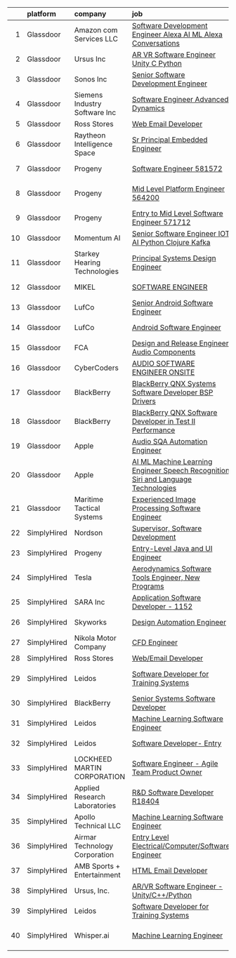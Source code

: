 

|    | platform    | company                       | job                                                                                                                                                                                                                                                                                                                                                                                                                                                                                                                                                                                                                                                                                                                                                                                                                                                                                                                                                                                                                                                                                                                                                                                                                                                                                                                                                                                                                                                                                        | update_time   | location                 |
|---:|:------------|:------------------------------|:-------------------------------------------------------------------------------------------------------------------------------------------------------------------------------------------------------------------------------------------------------------------------------------------------------------------------------------------------------------------------------------------------------------------------------------------------------------------------------------------------------------------------------------------------------------------------------------------------------------------------------------------------------------------------------------------------------------------------------------------------------------------------------------------------------------------------------------------------------------------------------------------------------------------------------------------------------------------------------------------------------------------------------------------------------------------------------------------------------------------------------------------------------------------------------------------------------------------------------------------------------------------------------------------------------------------------------------------------------------------------------------------------------------------------------------------------------------------------------------------|:--------------|:-------------------------|
|  1 | Glassdoor   | Amazon com Services LLC       | [Software Development Engineer   Alexa AI ML  Alexa Conversations](https://www.glassdoor.com/partner/jobListing.htm?pos=116&ao=1136043&s=58&guid=00000181a3f8409ea0c5be69e1b2b50d&src=GD_JOB_AD&t=SR&vt=w&cs=1_4c3e841d&cb=1656313364947&jobListingId=1007959969917&jrtk=3-0-1g6hvgg6c2hs6001-1g6hvgg6rk272800-0b156e0324b6441b-)                                                                                                                                                                                                                                                                                                                                                                                                                                                                                                                                                                                                                                                                                                                                                                                                                                                                                                                                                                                                                                                                                                                                                          | 3d            | Sunnyvale, CA            |
|  2 | Glassdoor   | Ursus  Inc                    | [AR VR Software Engineer   Unity C   Python](https://www.glassdoor.com/partner/jobListing.htm?pos=103&ao=1110586&s=58&guid=00000181a3f8409ea0c5be69e1b2b50d&src=GD_JOB_AD&t=SR&vt=w&ea=1&cs=1_1a6c814f&cb=1656313364946&jobListingId=1007955127999&cpc=FAE5E775D180B2FB&jrtk=3-0-1g6hvgg6c2hs6001-1g6hvgg6rk272800-7b7b607b7b587eaa--6NYlbfkN0CT8vBT9H5mqECx2dfLV_FONLPDKpIRssxVwtj05Tmm4rA5I0VNOPdM1oYsK66ov5ouvJivJ5tJ2bZ0YVEL31CY-hJVgsBaGfcvbciajDBvovrGHFnMWZoF858wndCgXQ3v-NEYaL4g72MsaJXeUOW7SS1H7U1GvuIxdCOozxf5SqR7pgjM19BrPb3uA4vm98rO8_-pXeIBgWQMcHlkD3KWRDpQ_9NI48FrGn12CEn-BPNJaGTr1OX7nsOOXVNqdoMffUWzCUMNnS97XOYFXtAPEkEiT1JYw1NiqwELOytZn-eRfppPZH0lVqHb0oDA6azzPL5QWaXbmuod1-pz6l8f9-sq4CkOd179U_oUimtYKXHN0SjUcKSFrAqUP-DiP6GNVjsxSHKmxQgktYu1Uz8vf0AgArQHVsQyPjokrPqpHhKwFKb7zkaGljzVixlljeAARfqgfZ6Rzd60KAwlk0RVA9SWqeubER0bXVWpwzORzPkT-zCFSFcopD56lhBZZJ7Mj2SCyl6LXsYr3XCpxqSH511vhfKuYqh4-O-BlInm6iuV2PgeoAmTxMuoFRj7_itrQKMnZeziz1D0NRaufEta7UoAyp8d5AzW_TohJnDsLkd-kMJrU8ZzPcBSfU3tGJQHuc8lp-FP0c6DW77Oi0TzJ1eBm94doSMilhLzgnTII4Njssxxq_T871Ko_D3pqQv1Q_PAxFQooNFXv6bZh51-spK_MvA4udxh02GRU17HqIceJpivRoEYxlBxi4OWMXAgzkH5Ob2ihCgZ8FYN-AGYkAslHmk1y0xZT8a_w7MdN8zrduEbRaV6p0kwgOPkSxWCS2Lrn6sNqyOJRTzQHxT0JprtxWHRMAJgKZQ3efgwQ9OmiEFhtcLCrt9NRT6uSGEdopkF4Ttn1AMOLKLB3RPH3b7kjhdEJmgv3H0fWnE4XIdEMnLxOgkeHooR5ubfo2xSfCHTfQxWSZo6TaFtPRYuSkDYVGzW3I3qUmfx53RbBpGn9bXLUkGRg7yyi75QczQ%3D)                                                                        | 5d            | Redmond, WA              |
|  3 | Glassdoor   | Sonos  Inc                    | [Senior Software Development Engineer](https://www.glassdoor.com/partner/jobListing.htm?pos=110&ao=1136043&s=58&guid=00000181a3f8409ea0c5be69e1b2b50d&src=GD_JOB_AD&t=SR&vt=w&cs=1_29e5dbf2&cb=1656313364946&jobListingId=1007948312019&jrtk=3-0-1g6hvgg6c2hs6001-1g6hvgg6rk272800-ed6d6d2f399a516b-)                                                                                                                                                                                                                                                                                                                                                                                                                                                                                                                                                                                                                                                                                                                                                                                                                                                                                                                                                                                                                                                                                                                                                                                      | 9d            | Boston, MA               |
|  4 | Glassdoor   | Siemens Industry Software Inc | [Software Engineer Advanced   Dynamics](https://www.glassdoor.com/partner/jobListing.htm?pos=114&ao=1136043&s=58&guid=00000181a3f8409ea0c5be69e1b2b50d&src=GD_JOB_AD&t=SR&vt=w&cs=1_dd93d21d&cb=1656313364947&jobListingId=1007960299078&jrtk=3-0-1g6hvgg6c2hs6001-1g6hvgg6rk272800-305acc5aef02ef86-)                                                                                                                                                                                                                                                                                                                                                                                                                                                                                                                                                                                                                                                                                                                                                                                                                                                                                                                                                                                                                                                                                                                                                                                     | 3d            | Milford, OH              |
|  5 | Glassdoor   | Ross Stores                   | [Web Email Developer](https://www.glassdoor.com/partner/jobListing.htm?pos=105&ao=1136043&s=58&guid=00000181a3f8409ea0c5be69e1b2b50d&src=GD_JOB_AD&t=SR&vt=w&cs=1_35eb2138&cb=1656313364946&jobListingId=1007947960562&jrtk=3-0-1g6hvgg6c2hs6001-1g6hvgg6rk272800-67f2f43d71ce595c-)                                                                                                                                                                                                                                                                                                                                                                                                                                                                                                                                                                                                                                                                                                                                                                                                                                                                                                                                                                                                                                                                                                                                                                                                       | 9d            | Dublin, CA               |
|  6 | Glassdoor   | Raytheon Intelligence   Space | [Sr  Principal Embedded Engineer](https://www.glassdoor.com/partner/jobListing.htm?pos=117&ao=1136043&s=58&guid=00000181a3f8409ea0c5be69e1b2b50d&src=GD_JOB_AD&t=SR&vt=w&cs=1_eebe3264&cb=1656313364947&jobListingId=1007962491236&jrtk=3-0-1g6hvgg6c2hs6001-1g6hvgg6rk272800-a35787ef88f501e7-)                                                                                                                                                                                                                                                                                                                                                                                                                                                                                                                                                                                                                                                                                                                                                                                                                                                                                                                                                                                                                                                                                                                                                                                           | 2d            | Cambridge, MA            |
|  7 | Glassdoor   | Progeny                       | [Software Engineer  581572 ](https://www.glassdoor.com/partner/jobListing.htm?pos=106&ao=1136043&s=58&guid=00000181a3f8409ea0c5be69e1b2b50d&src=GD_JOB_AD&t=SR&vt=w&cs=1_1cf64295&cb=1656313364946&jobListingId=1007964941503&jrtk=3-0-1g6hvgg6c2hs6001-1g6hvgg6rk272800-644fd50cb5cd23c5-)                                                                                                                                                                                                                                                                                                                                                                                                                                                                                                                                                                                                                                                                                                                                                                                                                                                                                                                                                                                                                                                                                                                                                                                                | 24h           | Manassas, VA             |
|  8 | Glassdoor   | Progeny                       | [Mid Level Platform Engineer  564200 ](https://www.glassdoor.com/partner/jobListing.htm?pos=112&ao=1136043&s=58&guid=00000181a3f8409ea0c5be69e1b2b50d&src=GD_JOB_AD&t=SR&vt=w&cs=1_f0332b1e&cb=1656313364947&jobListingId=1007955620371&jrtk=3-0-1g6hvgg6c2hs6001-1g6hvgg6rk272800-5831abb590b35415-)                                                                                                                                                                                                                                                                                                                                                                                                                                                                                                                                                                                                                                                                                                                                                                                                                                                                                                                                                                                                                                                                                                                                                                                      | 5d            | Port Orchard, WA         |
|  9 | Glassdoor   | Progeny                       | [Entry to Mid Level Software Engineer  571712 ](https://www.glassdoor.com/partner/jobListing.htm?pos=108&ao=1136043&s=58&guid=00000181a3f8409ea0c5be69e1b2b50d&src=GD_JOB_AD&t=SR&vt=w&cs=1_7f979262&cb=1656313364946&jobListingId=1007949156372&jrtk=3-0-1g6hvgg6c2hs6001-1g6hvgg6rk272800-ee836ccaefd9c017-)                                                                                                                                                                                                                                                                                                                                                                                                                                                                                                                                                                                                                                                                                                                                                                                                                                                                                                                                                                                                                                                                                                                                                                             | 8d            | California, MD           |
| 10 | Glassdoor   | Momentum AI                   | [Senior Software Engineer  IOT AI  Python  Clojure  Kafka](https://www.glassdoor.com/partner/jobListing.htm?pos=115&ao=1136043&s=58&guid=00000181a3f8409ea0c5be69e1b2b50d&src=GD_JOB_AD&t=SR&vt=w&ea=1&cs=1_2ca99341&cb=1656313364947&jobListingId=1007952107480&jrtk=3-0-1g6hvgg6c2hs6001-1g6hvgg6rk272800-e1db3c3e9881536e-)                                                                                                                                                                                                                                                                                                                                                                                                                                                                                                                                                                                                                                                                                                                                                                                                                                                                                                                                                                                                                                                                                                                                                             | 6d            | Remote                   |
| 11 | Glassdoor   | Starkey Hearing Technologies  | [Principal Systems Design Engineer](https://www.glassdoor.com/partner/jobListing.htm?pos=119&ao=1136043&s=58&guid=00000181a3f8409ea0c5be69e1b2b50d&src=GD_JOB_AD&t=SR&vt=w&cs=1_0b7cd1b6&cb=1656313364947&jobListingId=1007956898683&jrtk=3-0-1g6hvgg6c2hs6001-1g6hvgg6rk272800-8e6dbffce9971236-)                                                                                                                                                                                                                                                                                                                                                                                                                                                                                                                                                                                                                                                                                                                                                                                                                                                                                                                                                                                                                                                                                                                                                                                         | 4d            | Eden Prairie, MN         |
| 12 | Glassdoor   | MIKEL                         | [SOFTWARE ENGINEER](https://www.glassdoor.com/partner/jobListing.htm?pos=111&ao=1136043&s=58&guid=00000181a3f8409ea0c5be69e1b2b50d&src=GD_JOB_AD&t=SR&vt=w&cs=1_7034ad52&cb=1656313364946&jobListingId=1007961670984&jrtk=3-0-1g6hvgg6c2hs6001-1g6hvgg6rk272800-0b849d3236497da3-)                                                                                                                                                                                                                                                                                                                                                                                                                                                                                                                                                                                                                                                                                                                                                                                                                                                                                                                                                                                                                                                                                                                                                                                                         | 2d            | Middletown, RI           |
| 13 | Glassdoor   | LufCo                         | [Senior Android Software Engineer](https://www.glassdoor.com/partner/jobListing.htm?pos=120&ao=1136043&s=58&guid=00000181a3f8409ea0c5be69e1b2b50d&src=GD_JOB_AD&t=SR&vt=w&ea=1&cs=1_e21aca41&cb=1656313364947&jobListingId=1007959486671&jrtk=3-0-1g6hvgg6c2hs6001-1g6hvgg6rk272800-c8fdc4fba0b4b049-)                                                                                                                                                                                                                                                                                                                                                                                                                                                                                                                                                                                                                                                                                                                                                                                                                                                                                                                                                                                                                                                                                                                                                                                     | 3d            | Aberdeen, MD             |
| 14 | Glassdoor   | LufCo                         | [Android Software Engineer](https://www.glassdoor.com/partner/jobListing.htm?pos=121&ao=1136043&s=58&guid=00000181a3f8409ea0c5be69e1b2b50d&src=GD_JOB_AD&t=SR&vt=w&ea=1&cs=1_35e5493b&cb=1656313364947&jobListingId=1007937264453&jrtk=3-0-1g6hvgg6c2hs6001-1g6hvgg6rk272800-d894118edcabb1e7-)                                                                                                                                                                                                                                                                                                                                                                                                                                                                                                                                                                                                                                                                                                                                                                                                                                                                                                                                                                                                                                                                                                                                                                                            | 13d           | Aberdeen, MD             |
| 15 | Glassdoor   | FCA                           | [Design and Release Engineer   Audio Components](https://www.glassdoor.com/partner/jobListing.htm?pos=118&ao=1136043&s=58&guid=00000181a3f8409ea0c5be69e1b2b50d&src=GD_JOB_AD&t=SR&vt=w&cs=1_c94ab3c1&cb=1656313364947&jobListingId=1007940078365&jrtk=3-0-1g6hvgg6c2hs6001-1g6hvgg6rk272800-7ece943331590edb-)                                                                                                                                                                                                                                                                                                                                                                                                                                                                                                                                                                                                                                                                                                                                                                                                                                                                                                                                                                                                                                                                                                                                                                            | 12d           | Auburn Hills, MI         |
| 16 | Glassdoor   | CyberCoders                   | [AUDIO SOFTWARE ENGINEER   ONSITE](https://www.glassdoor.com/partner/jobListing.htm?pos=104&ao=1110586&s=58&guid=00000181a3f8409ea0c5be69e1b2b50d&src=GD_JOB_AD&t=SR&vt=w&ea=1&cs=1_4e3dabed&cb=1656313364946&jobListingId=1007961975224&cpc=2CAED5C921A5F994&jrtk=3-0-1g6hvgg6c2hs6001-1g6hvgg6rk272800-b6235e2feb0b0fb5--6NYlbfkN0CpFJQzrgRR8WqXWK1qKKEqALWJw739KlKqr2H-MSI4eoBlI4EFrmor2FYZMP3muM0l2pCdR1lEkYQad70RamWRliXAwblxhpTvQzv0PCj3Pv52ZE0UmBc2zYc2lLn8YXoU1n662mAsLNK_eO1mv5bLozNhwunmvf7eKA6gi_po0JZoiACYKyF3D8-DywpE3MjJMqTV8OVF4OvxDU80c6b3qzZ__a5WjsqSrocznEjrLAqyvqWnQ9tDALmGdy5uqzUWsM7t_ucAG-IGvhT2L_3DwMCQkqX8FHjyGE41Fvumho9dnUIWwP7HUfEVdmc8acNOtfeeTmFuuCZXxMPYJV7VasTrnDXPLbrXtR13mK9i4ZUcYL26KCQraVA26kB26eW0E0GOyI7vjl3yubUZ6igtkO2EfGkrRtwlSssXVUPaRiuP1bcgr_QrSmGNisykcA0-KMKrCbne3SQ8HkPZIw5xqnS84_yfQdX29YjsIyC2t4fDxahgSJRo7uYFflfJdi4In24icHty-DtpLT9Gq2diUz5GR6nRxkIkyv5wSVW0B_-0QKkT96rbBCvs_B1oqA7P7OdTW2NKCrTZJZMxc5xPVYOZc1YMOu5_A771Ud6pulzea0glmnoRJ9xxcWmdKb_cNplwtG5cL25YWvUQes5RYmnqnehoN0DSsSXzExQwINoiQIzy5tM0ScTmnlgHG3XhpNXX2ewd0xANZTiO_6FSJwZcEjUNAIwp9AaMQY4SqitHtp2apOSuG516hx8TCOXYxmWN4bkIryIAhftjCSGq5yS_TI07c-DmpwqyiouhQntdQM88fyhsqpGBefJTXY84PAZeKlfroQwAh9hyjd67aHyRTwgR8vs5tHFGJVpWSGOUdrDJCvrVstg1CcvejLp581PPHHqTNSY5v0vhtXH0plKVb1iYZA8yrwTCjt10hrtA3gZO_3XinYEhsgLfiJttJkSz4LCmUCaTXKUcIsaKmdHY07IskSU%3D)                                                                                                                  | 2d            | San Jose, CA             |
| 17 | Glassdoor   | BlackBerry                    | [BlackBerry QNX   Systems Software Developer  BSP   Drivers ](https://www.glassdoor.com/partner/jobListing.htm?pos=109&ao=1136043&s=58&guid=00000181a3f8409ea0c5be69e1b2b50d&src=GD_JOB_AD&t=SR&vt=w&cs=1_14cf663f&cb=1656313364946&jobListingId=1007944878257&jrtk=3-0-1g6hvgg6c2hs6001-1g6hvgg6rk272800-158bff5b0fb201f5-)                                                                                                                                                                                                                                                                                                                                                                                                                                                                                                                                                                                                                                                                                                                                                                                                                                                                                                                                                                                                                                                                                                                                                               | 10d           | Sunrise, FL              |
| 18 | Glassdoor   | BlackBerry                    | [BlackBerry QNX   Software Developer in Test II  Performance ](https://www.glassdoor.com/partner/jobListing.htm?pos=113&ao=1136043&s=58&guid=00000181a3f8409ea0c5be69e1b2b50d&src=GD_JOB_AD&t=SR&vt=w&cs=1_605a2e28&cb=1656313364947&jobListingId=1007942143883&jrtk=3-0-1g6hvgg6c2hs6001-1g6hvgg6rk272800-098b2d578a0278ae-)                                                                                                                                                                                                                                                                                                                                                                                                                                                                                                                                                                                                                                                                                                                                                                                                                                                                                                                                                                                                                                                                                                                                                              | 11d           | Cary, NC                 |
| 19 | Glassdoor   | Apple                         | [Audio SQA Automation Engineer](https://www.glassdoor.com/partner/jobListing.htm?pos=107&ao=1136043&s=58&guid=00000181a3f8409ea0c5be69e1b2b50d&src=GD_JOB_AD&t=SR&vt=w&cs=1_75a95857&cb=1656313364946&jobListingId=1007946355907&jrtk=3-0-1g6hvgg6c2hs6001-1g6hvgg6rk272800-843cf2182a9444a9-)                                                                                                                                                                                                                                                                                                                                                                                                                                                                                                                                                                                                                                                                                                                                                                                                                                                                                                                                                                                                                                                                                                                                                                                             | 10d           | Cupertino, CA            |
| 20 | Glassdoor   | Apple                         | [AI ML   Machine Learning Engineer  Speech Recognition   Siri and Language Technologies](https://www.glassdoor.com/partner/jobListing.htm?pos=102&ao=1110586&s=58&guid=00000181a3f8409ea0c5be69e1b2b50d&src=GD_JOB_AD&t=SR&vt=w&cs=1_2e52113d&cb=1656313364945&jobListingId=1007958038070&cpc=723ADC3DFE402989&jrtk=3-0-1g6hvgg6c2hs6001-1g6hvgg6rk272800-6db3cb9dc76c75d6--6NYlbfkN0BvKrLyj5gPmtZO9T8euul8TCxuuKNOtzRJOomxnwSEodTz2Bc-sPZlm1JPYWoVnTExhjqLdjojEAt_IekHvZTvYlkK4G-xkRKeslAz7x35oAI6zItaJonoYtslLCLD4jNF97rzG1ObJGkmiLtHEr6R-GEyxrGtBHMLq9_h86HZaTh8AmEaqu8lHIpnMq2PPaQLjqmhuZEvEDyjPHpFdcbqlKWmZQ9vAWuU701eOY8W5uKkLWniJxhHYKm3j6YDrh6-FE5g7VA_OnuRHSrIBLcDekpcP6g-K2giEeBzRHmBsltGUimdHoImn0DhAaQxsdoizMWYldnqMM7NLPpBrNnOgKTbK0hWblF7oXcEfbOGfi5-Fsiko1Q2idNvdiNBiTUwKrxAqlBbxeNb_RIkV5xGcbkquVFQbnUfhMJZQiI84MADs4RDiviVA7co5SG_irrqQeTCu4lpfDFzwTqgT-FEm3ndqK7hAj2P0ssdq5a0hk8t4zEAJI5Is5-1jUk9bGo0tkKYjT77OAvPelve1QeJBo5jzZwZXmf6WAk9v2Wait9ZTnNAk_XnPcPxPhRp12xLiXJ1grHX13ZHmc2_UlGujedewE0wZS_mFpgu_rovbW4nwCFYwcQr7-G_3jYOC7CkaQkIHGTxL5xq5HlTUZYjL1E3ArcVLRMrRJR_8PGjThVVtwQoop2OubPLf54ZkUZ1BO3po-SReYqVnKNpfER3YH4qFL76Oowd8qv4CoepiP5PJJ2nfItdNNvOQ-024o5G6OJ1CQ9VkwjuazjAaqufbK53b7tRmt0roOkk7Uwmgq0AWPYw22dKJULN4otSaudQaXJa77r12S5rFcdBbz1JRQ62PYVbi6OyetbYEvRsqBlR8zyVstWZIrcarNqkGMNJAfrjlzy2FGI2h9tCsHlOge9te482I7rkrbCnSS-HdkbpVIzaFcGnIXTcR2UV1R67AXnc0183BVQeLuAZE4F8ZUqWxQUPYwZWKxPJzsXoA50Du13VFd9a0CDP5lmIP4H-4CwbmRf1RFMaxdxYVGsyt7L3SE_1oWk%3D) | 4d            | Cambridge, MA            |
| 21 | Glassdoor   | Maritime Tactical Systems     | [Experienced Image Processing Software Engineer](https://www.glassdoor.com/partner/jobListing.htm?pos=101&ao=1110586&s=58&guid=00000181a3f8409ea0c5be69e1b2b50d&src=GD_JOB_AD&t=SR&vt=w&ea=1&cs=1_8ea20eb2&cb=1656313364946&jobListingId=1007942358029&cpc=8A48E7D5890B96AC&jrtk=3-0-1g6hvgg6c2hs6001-1g6hvgg6rk272800-c81369062a516e9a--6NYlbfkN0AtR68e5gWpPxoovZgA7Udo-dcymoK0NpHFMpIgh7LYz0lWjegUOvgUBAq72bhnmh3v8rl6Tq463rCFP0xL2G26YtMeViBbG-ZeWjbNwfOLVWnznPQFbHOMu5uSGhY5ACTrq9Vk4eKZSUGokyaR36BLgpIusLUPCzEMLk7JgRifgazkOlIGoGqLxXcVDqhww5U7vcBV8tVfMj0vvzIt_CDoTA-XG3EptoQJJd6cs_yBdleLOcWJ9sN8VLer4ahlSnPophuVCRcp75zhE4ZAEjXbjpjUBb0HffaN5ta9xijfO9CYAga2Yc5GDHcK3c9HFt0oFmc4aY0PsqY0YrgSahvr7g3K61s2c2DUaWaurZ2WsDsRtZDZGTxCyk6cy4zexOlk9YGcq_KVZrV_xOPHP-SBT4MMI-Md3Cqti4kjTMN-39R2vNF4BUJzIXiifaxJulq-E-GtGVZM6IDarxZIJZkvY8QjCuhI2nvQBJVYFTSDgelUb-EA4RYPS4zotBgr8ChaKXNvRKUhNpS_nlR0NwOQXtLwULgrOU8HXHrc_MJGfg%3D%3D)                                                                                                                                                                                                                                                                                                                                                                                                                                                                                                                                                      | 11d           | Melbourne, FL            |
| 22 | SimplyHired | Nordson                       | [Supervisor, Software Development](https://www.simplyhired.com/job/iQzzo1syGvp_LK8EJJqfW1QgjC_kO-c6mh7ke3kUDToUb4_3_pNFMw?q=acoustic+developer)                                                                                                                                                                                                                                                                                                                                                                                                                                                                                                                                                                                                                                                                                                                                                                                                                                                                                                                                                                                                                                                                                                                                                                                                                                                                                                                                            | Recently      | Carlsbad, CA             |
| 23 | SimplyHired | Progeny                       | [Entry-Level Java and UI Engineer](https://www.simplyhired.com/job/p9aMYuXOjNLL1QE3Vgj5FctKHFnRPwd6zQkDCvhjArxPw6hvxgd0Kg?q=acoustic+developer)                                                                                                                                                                                                                                                                                                                                                                                                                                                                                                                                                                                                                                                                                                                                                                                                                                                                                                                                                                                                                                                                                                                                                                                                                                                                                                                                            | Recently      | Manassas, VA             |
| 24 | SimplyHired | Tesla                         | [Aerodynamics Software Tools Engineer, New Programs](https://www.simplyhired.com/job/zO8gcthxFQqgNmwD9bdYUrhRy13Ovr3XTHhU0ibGJoZo7L7tcfLxOw?q=acoustic+developer)                                                                                                                                                                                                                                                                                                                                                                                                                                                                                                                                                                                                                                                                                                                                                                                                                                                                                                                                                                                                                                                                                                                                                                                                                                                                                                                          | Recently      | Hawthorne, CA            |
| 25 | SimplyHired | SARA Inc                      | [Application Software Developer - 1152](https://www.simplyhired.com/job/G_sSSPqo3oa8NCKzUKSZECF_-jRrVr5d8g1qpE6dIYyvbsajRJMSuw?q=acoustic+developer)                                                                                                                                                                                                                                                                                                                                                                                                                                                                                                                                                                                                                                                                                                                                                                                                                                                                                                                                                                                                                                                                                                                                                                                                                                                                                                                                       | Recently      | Colorado Springs, CO     |
| 26 | SimplyHired | Skyworks                      | [Design Automation Engineer](https://www.simplyhired.com/job/GMzk5upUbz1qF-SBrkSsFLsiN5caOM8v4mIg5O0FWal4rG395wgOhA?q=acoustic+developer)                                                                                                                                                                                                                                                                                                                                                                                                                                                                                                                                                                                                                                                                                                                                                                                                                                                                                                                                                                                                                                                                                                                                                                                                                                                                                                                                                  | Recently      | Beaverton, OR            |
| 27 | SimplyHired | Nikola Motor Company          | [CFD Engineer](https://www.simplyhired.com/job/8O_vLJhRRlD4vsgrsOj1OCFlQvaJtwq2skAHr9-dl7-aTFU-x0Bf7A?q=acoustic+developer)                                                                                                                                                                                                                                                                                                                                                                                                                                                                                                                                                                                                                                                                                                                                                                                                                                                                                                                                                                                                                                                                                                                                                                                                                                                                                                                                                                | Recently      | Phoenix, AZ              |
| 28 | SimplyHired | Ross Stores                   | [Web/Email Developer](https://www.simplyhired.com/job/iapHcCXyBAwSCQxFgqTzcH6pCeCWlT5U6RhkIjo60dultz2bPETatw?q=acoustic+developer)                                                                                                                                                                                                                                                                                                                                                                                                                                                                                                                                                                                                                                                                                                                                                                                                                                                                                                                                                                                                                                                                                                                                                                                                                                                                                                                                                         | 9d            | Dublin, CA               |
| 29 | SimplyHired | Leidos                        | [Software Developer for Training Systems](https://www.simplyhired.com/job/CRZ6XQXML694YAj-OVWyybX8kUKGUHPZnAfQpe4BFMtOslW24Z5c6Q?q=acoustic+developer)                                                                                                                                                                                                                                                                                                                                                                                                                                                                                                                                                                                                                                                                                                                                                                                                                                                                                                                                                                                                                                                                                                                                                                                                                                                                                                                                     | Recently      | Bethesda, MD +1 location |
| 30 | SimplyHired | BlackBerry                    | [Senior Systems Software Developer](https://www.simplyhired.com/job/PhJHZf4I2K7OhS334XumQNOqsGrTyQmExnRVoXbzH4weqXLfgLL67Q?q=acoustic+developer)                                                                                                                                                                                                                                                                                                                                                                                                                                                                                                                                                                                                                                                                                                                                                                                                                                                                                                                                                                                                                                                                                                                                                                                                                                                                                                                                           | Recently      | Novi, MI                 |
| 31 | SimplyHired | Leidos                        | [Machine Learning Software Engineer](https://www.simplyhired.com/job/c7E7HcKxnkxSti_3BNDLjDNnH2M2I31pKX0RH4E3kgIyDzUg-mBkvA?q=acoustic+developer)                                                                                                                                                                                                                                                                                                                                                                                                                                                                                                                                                                                                                                                                                                                                                                                                                                                                                                                                                                                                                                                                                                                                                                                                                                                                                                                                          | Recently      | Arlington, VA            |
| 32 | SimplyHired | Leidos                        | [Software Developer- Entry](https://www.simplyhired.com/job/XXKh7dTrW0MG5z-FMvmHALhEdrkLMyfydnQPSeRrZJMHr6RS92VdqA?q=acoustic+developer)                                                                                                                                                                                                                                                                                                                                                                                                                                                                                                                                                                                                                                                                                                                                                                                                                                                                                                                                                                                                                                                                                                                                                                                                                                                                                                                                                   | Recently      | Bethesda, MD             |
| 33 | SimplyHired | LOCKHEED MARTIN CORPORATION   | [Software Engineer - Agile Team Product Owner](https://www.simplyhired.com/job/1m8ZMgHl6A6KUNLFOgf2FTkSodNvAVUVzm1l2xenJNXaecLknI_S1A?q=acoustic+developer)                                                                                                                                                                                                                                                                                                                                                                                                                                                                                                                                                                                                                                                                                                                                                                                                                                                                                                                                                                                                                                                                                                                                                                                                                                                                                                                                | Recently      | Manassas, VA             |
| 34 | SimplyHired | Applied Research Laboratories | [R&D Software Developer R18404](https://www.simplyhired.com/job/PsOD94Ojpg7OFkDSnvcFvYjGQOjPZpGSeByK9FhaCxxZjP5XcYXBZg?q=acoustic+developer)                                                                                                                                                                                                                                                                                                                                                                                                                                                                                                                                                                                                                                                                                                                                                                                                                                                                                                                                                                                                                                                                                                                                                                                                                                                                                                                                               | Recently      | Austin, TX               |
| 35 | SimplyHired | Apollo Technical LLC          | [Machine Learning Software Engineer](https://www.simplyhired.com/job/89tsoFPAkYS8iQrdWttNcUO_m8eQO-GipR16NjpG5d1lzlYYjoafTA?q=acoustic+developer)                                                                                                                                                                                                                                                                                                                                                                                                                                                                                                                                                                                                                                                                                                                                                                                                                                                                                                                                                                                                                                                                                                                                                                                                                                                                                                                                          | Recently      | Columbia, MD             |
| 36 | SimplyHired | Airmar Technology Corporation | [Entry Level Electrical/Computer/Software Engineer](https://www.simplyhired.com/job/z2fxVZM99vLfSzIS4Eq3YOhVwknu4HEQL9KGZzmxXvMPxeQugLC3TQ?q=acoustic+developer)                                                                                                                                                                                                                                                                                                                                                                                                                                                                                                                                                                                                                                                                                                                                                                                                                                                                                                                                                                                                                                                                                                                                                                                                                                                                                                                           | Recently      | Milford, NH              |
| 37 | SimplyHired | AMB Sports + Entertainment    | [HTML Email Developer](https://www.simplyhired.com/job/tyOUKWzR-8d5N9ri7GEg2ZRjZXiiBY8CsXFRL0rt1jKseFSCqXZMvA?q=acoustic+developer)                                                                                                                                                                                                                                                                                                                                                                                                                                                                                                                                                                                                                                                                                                                                                                                                                                                                                                                                                                                                                                                                                                                                                                                                                                                                                                                                                        | Recently      | Atlanta, GA              |
| 38 | SimplyHired | Ursus, Inc.                   | [AR/VR Software Engineer - Unity/C++/Python](https://www.simplyhired.com/job/qoStiJUqM2DktjrwK2UU7VqhSYOX6TY-DiZClTfrB0uUOkrOuoQqMw?q=acoustic+developer)                                                                                                                                                                                                                                                                                                                                                                                                                                                                                                                                                                                                                                                                                                                                                                                                                                                                                                                                                                                                                                                                                                                                                                                                                                                                                                                                  | 5d            | Redmond, WA              |
| 39 | SimplyHired | Leidos                        | [Software Developer for Training Systems](https://www.simplyhired.com/job/alVHd5wriB6e82TlUezG9mHHpSQwrtYPxi-DdM0_XSPUvjs2_szFWg?q=acoustic+developer)                                                                                                                                                                                                                                                                                                                                                                                                                                                                                                                                                                                                                                                                                                                                                                                                                                                                                                                                                                                                                                                                                                                                                                                                                                                                                                                                     | Recently      | Bethesda, MD             |
| 40 | SimplyHired | Whisper.ai                    | [Machine Learning Engineer](https://www.simplyhired.com/job/qQx0EWJ17_QU1wEK4HiovtNaJKwqbAg87bHanarDIBTpKMOz7ylK1g?q=acoustic+developer)                                                                                                                                                                                                                                                                                                                                                                                                                                                                                                                                                                                                                                                                                                                                                                                                                                                                                                                                                                                                                                                                                                                                                                                                                                                                                                                                                   | Recently      | San Francisco, CA        |
